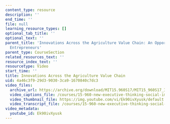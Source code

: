 ```yaml
---
content_type: resource
description: ''
end_time: ''
file: null
learning_resource_types: []
optional_tab_title: ''
optional_text: ''
parent_title: 'Innovations Across the Agriculture Value Chain: An Opportunity for
  Entrepreneurs'
parent_type: CourseSection
related_resources_text: ''
resource_index_text: ''
resourcetype: Video
start_time: ''
title: Innovations Across the Agriculture Value Chain
uid: 4a46c3f9-29d3-9030-3ca9-1670840c7dc3
video_files:
  archive_url: https://archive.org/download/MIT15.960S17/MIT15_960S17_Interview_3_Doreen_300k.mp4
  video_captions_file: /courses/15-960-new-executive-thinking-social-impact-technology-projects-fall-2017-spring-2018/af8e5a5914055de591104ea1f93673c9_Ek90ivXyusk.vtt
  video_thumbnail_file: https://img.youtube.com/vi/Ek90ivXyusk/default.jpg
  video_transcript_file: /courses/15-960-new-executive-thinking-social-impact-technology-projects-fall-2017-spring-2018/920a4e762414fc5b02aeaf961e499b2d_Ek90ivXyusk.pdf
video_metadata:
  youtube_id: Ek90ivXyusk
---
```

